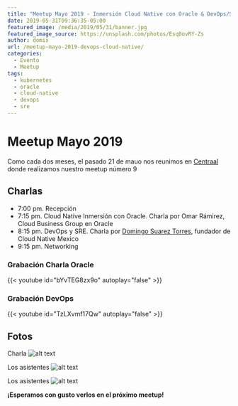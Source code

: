 ```yaml
---
title: "Meetup Mayo 2019 - Inmersión Cloud Native con Oracle & DevOps/SRE"
date: 2019-05-31T09:36:35-05:00
featured_image: /media/2019/05/31/banner.jpg
featured_image_source: https://unsplash.com/photos/Esq0ovRY-Zs
author: domix
url: /meetup-mayo-2019-devops-cloud-native/
categories:
  - Evento
  - Meetup
tags:
  - kubernetes
  - oracle
  - cloud-native
  - devops
  - sre
---
```


# Meetup Mayo 2019

Como cada dos meses, el pasado 21 de mauo nos reunimos en [Centraal][01] donde realizamos nuestro meetup número 9


## Charlas

* 7:00 pm. Recepción
* 7:15 pm. Cloud Native Inmersión con Oracle. Charla por Omar Rámirez, Cloud Business Group en Oracle
* 8:15 pm. DevOps y SRE. Charla por [Domingo Suarez Torres][02], fundador de Cloud Native Mexico
* 9:15 pm. Networking


<!--
### Material de la charla


#### Presentación

De puede descargar el material desde [este repositorio en GitHub.][03]
-->

### Grabación Charla Oracle

{{< youtube id="bYvTEG8zx9o" autoplay="false" >}}

### Grabación DevOps

{{< youtube id="TzLXvmf17Qw" autoplay="false" >}}

## Fotos

Charla
![alt text][05]

Los asistentes
![alt text][04]

Los asistentes
![alt text][06]




**¡Esperamos con gusto verlos en el próximo meetup!**

[01]: http://centraal.com/
[02]: https://twitter.com/domix "Domingo Suarez en Twitter"
[03]: https://github.com/Angelorum/chaosEngineeringTalk
[04]: /media/2019/05/31/01.png "Charla"
[05]: /media/2019/05/31/02.png "Charla"
[06]: /media/2019/05/31/03.png "Charla"


